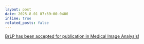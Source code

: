 ```yaml
---
layout: post
date: 2025-8-01 07:59:00-0400
inline: true
related_posts: false
---
```


[BrLP has been accepted for publication in Medical Image Analysis!](https://www.sciencedirect.com/science/article/pii/S1361841525002816)